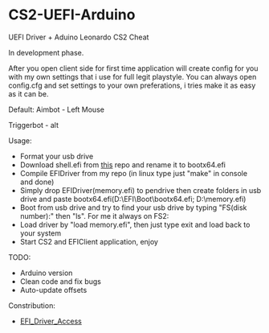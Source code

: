 # **CS2-UEFI-Arduino**

UEFI Driver + Aduino Leonardo CS2 Cheat

In development phase.

After you open client side for first time application will create config for you with my own settings that i use for full legit playstyle.
You can always open config.cfg and set settings to your own preferations, i tries make it as easy as it can be.

Default:
Aimbot - Left Mouse

Triggerbot - alt

Usage:
+ Format your usb drive
+ Download shell.efi from [this](https://github.com/tianocore/edk2-archive/blob/master/ShellBinPkg/UefiShell/X64/Shell.efi) repo and rename it to bootx64.efi
+ Compile EFIDriver from my repo (in linux type just "make" in console and done)
+ Simply drop EFIDriver(memory.efi) to pendrive then create folders in usb drive and paste bootx64.efi(D:\EFI\Boot\bootx64.efi; D:\memory.efi)
+ Boot from usb drive and try to find your usb drive by typing "FS(disk number):" then "ls". For me it always on FS2:
+ Load driver by "load memory.efi", then just type exit and load back to your system
+ Start CS2 and EFIClient application, enjoy


TODO:
+ Arduino version
+ Clean code and fix bugs
+ Auto-update offsets

Constribution:
+ [EFI_Driver_Access](https://github.com/TheCruZ/EFI_Driver_Access)
